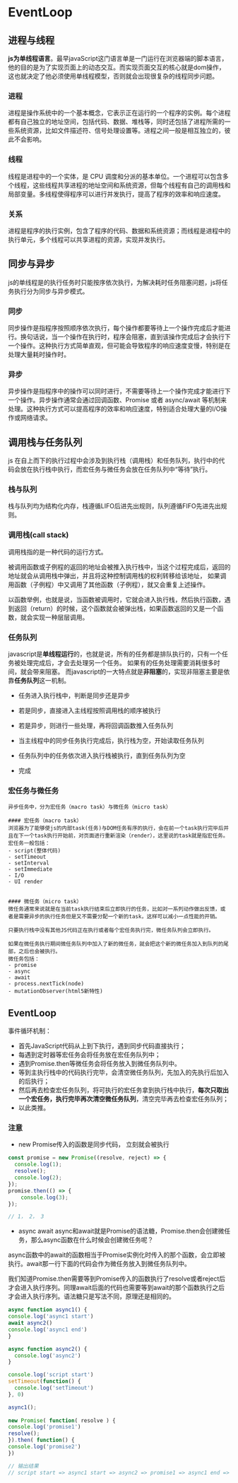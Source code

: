 # EventLoop

## 进程与线程
  **js为单线程语言**。最早javaScript这门语言单是一门运行在浏览器端的脚本语言，他的目的是为了实现页面上的动态交互。而实现页面交互的核心就是dom操作，这也就决定了他必须使用单线程模型，否则就会出现很复杂的线程同步问题。

  ### 进程
  进程是操作系统中的一个基本概念，它表示正在运行的一个程序的实例。每个进程都有自己独立的地址空间，包括代码、数据、堆栈等，同时还包括了进程所需的一些系统资源，比如文件描述符、信号处理设置等。进程之间一般是相互独立的，彼此不会影响。

  ### 线程
  线程是进程中的一个实体，是 CPU 调度和分派的基本单位。一个进程可以包含多个线程，这些线程共享进程的地址空间和系统资源，但每个线程有自己的调用栈和局部变量。多线程使得程序可以进行并发执行，提高了程序的效率和响应速度。

  ### 关系
  进程是程序的执行实例，包含了程序的代码、数据和系统资源；而线程是进程中的执行单元，多个线程可以共享进程的资源，实现并发执行。

## 同步与异步
  js的单线程是的执行任务时只能按序依次执行，为解决耗时任务阻塞问题，js将任务执行分为同步与异步模式。
  ### 同步
  同步操作是指程序按照顺序依次执行，每个操作都要等待上一个操作完成后才能进行。换句话说，当一个操作在执行时，程序会阻塞，直到该操作完成后才会执行下一个操作。这种执行方式简单直观，但可能会导致程序的响应速度变慢，特别是在处理大量耗时操作时。

  ### 异步
  异步操作是指程序中的操作可以同时进行，不需要等待上一个操作完成才能进行下一个操作。异步操作通常会通过回调函数、Promise 或者 async/await 等机制来处理。这种执行方式可以提高程序的效率和响应速度，特别适合处理大量的I/O操作或网络请求。

## 调用栈与任务队列
  js  在自上而下的执行过程中会涉及到执行栈（调用栈）和任务队列，执行中的代码会放在执行栈中执行，而宏任务与微任务会放在任务队列中“等待”执行。

  ### 栈与队列
  栈与队列均为结构化内存，栈遵循LIFO后进先出规则，队列遵循FIFO先进先出规则。
  ### 调用栈(call stack)
  调用栈指的是一种代码的运行方式。

  被调用函数或子例程的返回的地址会被推入执行栈中，当这个过程完成后，返回的地址就会从调用栈中弹出，并且将这种控制调用栈的权利转移给该地址，
  如果调用函数（子例程）中又调用了其他函数（子例程），就又会重复上述操作。

  以函数举例，也就是说，当函数被调用时，它就会进入执行栈，然后执行函数，遇到返回（return）的时候，这个函数就会被弹出栈，如果函数返回的又是一个函数，就会实现一种层层调用。
  ### 任务队列
  javascript是**单线程运行**的，也就是说，所有的任务都是排队执行的，只有一个任务被处理完成后，才会去处理另一个任务。
  如果有的任务处理需要消耗很多时间，就会带来阻塞。
  而javascript的一大特点就是**非阻塞**的，实现非阻塞主要是依靠**任务队列**这一机制。
  
  - 任务进入执行栈中，判断是同步还是异步

  - 若是同步，直接进入主线程按照调用栈的顺序被执行

  - 若是异步，则进行一些处理，再将回调函数推入任务队列

  - 当主线程中的同步任务执行完成后，执行栈为空，开始读取任务队列

  - 任务队列中的任务依次进入执行栈被执行，直到任务队列为空

  - 完成

  ### 宏任务与微任务
    异步任务中，分为宏任务（macro task）与微任务（micro task）

    #### 宏任务（macro task）
    浏览器为了能够使js的内部task(任务)与DOM任务有序的执行，会在前一个task执行完毕后并且在下一个task执行开始前，对页面进行重新渲染（render），这里说的task就是指宏任务。
    宏任务一般包括：
    - script(整体代码)
    - setTimeout
    - setInterval
    - setImmediate
    - I/O
    - UI render


    #### 微任务（micro task）
    微任务通常来说就是在当前task执行结束后立即执行的任务，比如对一系列动作做出反馈，或者是需要异步的执行任务但是又不需要分配一个新的task，这样可以减小一点性能的开销。

    只要执行栈中没有其他JS代码正在执行或者每个宏任务执行完，微任务队列会立即执行。

    如果在微任务执行期间微任务队列中加入了新的微任务，就会把这个新的微任务加入到队列的尾部，之后也会被执行。
    微任务包括：
    - promise
    - async
    - await
    - process.nextTick(node)
    - mutationObserver(html5新特性)

## EventLoop 
  事件循环机制：
  - 首先JavaScript代码从上到下执行，遇到同步代码直接执行；
  - 每遇到定时器等宏任务会将任务放在宏任务队列中；
  - 遇到Promise.then等微任务会将任务放入到微任务队列中。
  - 等到主执行栈中的代码执行完毕，会清空微任务队列，先加入的先执行后加入的后执行；
  - 然后再去检查宏任务队列，将可执行的宏任务拿到执行栈中执行，**每次只取出一个宏任务，执行完毕再次清空微任务队列**，清空完毕再去检查宏任务队列；
  - 以此类推。

  ### 注意
  - new Promise传入的函数是同步代码， 立刻就会被执行
  ```js
  const promise = new Promise((resolve, reject) => {
    console.log(1);
    resolve();
    console.log(2);
  });
  promise.then(() => {
      console.log(3);
  });

  // 1， 2， 3
  ```
  - async await
  async和await就是Promise的语法糖，Promise.then会创建微任务，那么async函数在什么时候会创建微任务呢？

  async函数中的await的函数相当于Promise实例化时传入的那个函数，会立即被执行。await那一行下面的代码会作为微任务放入到微任务队列中。

  我们知道Promise.then需要等到Promise传入的函数执行了resolve或者reject后才会进入执行序列。同理await后面的代码也需要等到await的那个函数执行之后才会进入执行序列。语法糖只是写法不同，原理还是相同的。

  ```js
  async function async1() {
  console.log('async1 start')
  await async2()
  console.log('async1 end')
  }
  
  async function async2() {
    console.log('async2')
  }
  
  console.log('script start')
  setTimeout(function() {
    console.log('setTimeout')
  }, 0)
  
  async1(); 
    
  new Promise( function( resolve ) {
  console.log('promise1')
  resolve();
  }).then( function() {
  console.log('promise2')
  })
 
  // 输出结果
  // script start => async1 start => async2 => promise1 => async1 end => promise2 => setTimeout

  ```